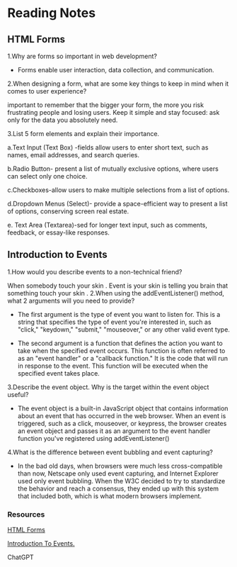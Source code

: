 # Reading Notes

## HTML Forms

1.Why are forms so important in web development?

* Forms enable user interaction, data collection, and communication.

2.When designing a form, what are some key things to keep in mind when it comes to user experience?

 important to remember that the bigger your form, the more you risk frustrating people and losing users. Keep it simple and stay focused: ask only for the data you absolutely need.

3.List 5 form elements and explain their importance.

a.Text Input (Text Box) -fields allow users to enter short text, such as names, email addresses, and search queries.

b.Radio Button- present a list of mutually exclusive options, where users can select only one choice.

c.Checkboxes-allow users to make multiple selections from a list of options.

d.Dropdown Menus (Select)-  provide a space-efficient way to present a list of options, conserving screen real estate.

e. Text Area (Textarea)-sed for longer text input, such as comments, feedback, or essay-like responses.

## Introduction to Events

1.How would you describe events to a non-technical friend?

When somebody touch your skin . Event is your skin is telling you brain that something touch your skin .
2.When using the addEventListener() method, what 2 arguments will you need to provide?

* The first argument is the type of event you want to listen for. This is a string that specifies the type of event you're interested in, such as "click," "keydown," "submit," "mouseover," or any other valid event type.

* The second argument is a function that defines the action you want to take when the specified event occurs. This function is often referred to as an "event handler" or a "callback function." It is the code that will run in response to the event. This function will be executed when the specified event takes place.

3.Describe the event object. Why is the target within the event object useful?

* The event object is a built-in JavaScript object that contains information about an event that has occurred in the web browser. When an event is triggered, such as a click, mouseover, or keypress, the browser creates an event object and passes it as an argument to the event handler function you've registered using addEventListener()

4.What is the difference between event bubbling and event capturing?

* In the bad old days, when browsers were much less cross-compatible than now, Netscape only used event capturing, and Internet Explorer used only event bubbling. When the W3C decided to try to standardize the behavior and reach a consensus, they ended up with this system that included both, which is what modern browsers implement.

### Resources

[HTML Forms](https://developer.mozilla.org/en-US/docs/Learn/Forms)

[Introduction To Events.](https://developer.mozilla.org/en-US/docs/Learn/JavaScript/Building_blocks/Events)

ChatGPT
